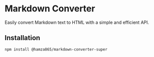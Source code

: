 # Markdown Converter

Easily convert Markdown text to HTML with a simple and efficient API.

## Installation

```bash
npm install @hamza865/markdown-converter-super
```